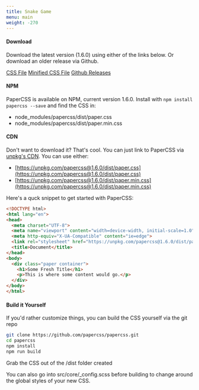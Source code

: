 ```yaml
---
title: Snake Game
menu: main
weight: -270
---
```


#### Download

Download the latest version (1.6.0) using either of the links below. Or
download an older release via Github.

<div class="row flex-spaces text-center">
  <a class="paper-btn margin" href="https://github.com/rhyneav/papercss/releases/download/v1.6.0/paper.css">CSS File</a>
  <a class="paper-btn margin" href="https://github.com/rhyneav/papercss/releases/download/v1.6.0/paper.min.css">Minified CSS File</a>
  <a class="paper-btn margin" href="https://github.com/rhyneav/papercss/releases">Github Releases</a>
</div>

#### NPM

PaperCSS is available on NPM, current version 1.6.0. Install with <code>npm install papercss --save</code> and find the CSS in:

* node_modules/papercss/dist/paper.css
* node_modules/papercss/dist/paper.min.css

#### CDN

Don't want to download it? That's cool. You can just link to PaperCSS via
[unpkg's CDN](https://unpkg.com/#/). You can use either:

* [https://unpkg.com/papercss@1.6.0/dist/paper.css](https://unpkg.com/papercss@1.6.0/dist/paper.css)
* [https://unpkg.com/papercss@1.6.0/dist/paper.min.css](https://unpkg.com/papercss@1.6.0/dist/paper.min.css)

Here's a quck snippet to get started with PaperCSS:

```html
<!DOCTYPE html>
<html lang="en">
<head>
  <meta charset="UTF-8">
  <meta name="viewport" content="width=device-width, initial-scale=1.0">
  <meta http-equiv="X-UA-Compatible" content="ie=edge">
  <link rel="stylesheet" href="https://unpkg.com/papercss@1.6.0/dist/paper.min.css">
  <title>Document</title>
</head>
<body>
  <div class="paper container">
    <h1>Some Fresh Title</h1>
    <p>This is where some content would go.</p>
  </div>
</body>
</html>
```

#### Build it Yourself

If you'd rather customize things, you can build the CSS yourself via the git repo

```sh
git clone https://github.com/papercss/papercss.git
cd papercss
npm install
npm run build
```

Grab the CSS out of the /dist folder created

You can also go into src/core/_config.scss before building to change around the global styles of your new CSS.
